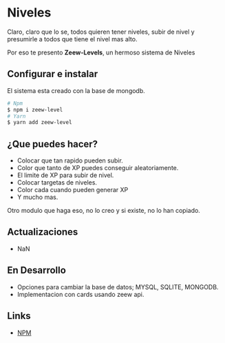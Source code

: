 # Niveles

Claro, claro que lo se, todos quieren tener niveles, subir de nivel y presumirle a todos que tiene el nivel mas alto.

Por eso te presento **Zeew-Levels**, un hermoso sistema de Niveles

## Configurar e instalar

El sistema esta creado con la base de mongodb.

```bash
# Npm
$ npm i zeew-level
# Yarn
$ yarn add zeew-level
``` 

## ¿Que puedes hacer?

- Colocar que tan rapido pueden subir.
- Color que tanto de XP puedes conseguir aleatoriamente.
- El limite de XP para subir de nivel.
- Colocar targetas de niveles.
- Color cada cuando pueden generar XP
- Y mucho mas.

Otro modulo que haga eso, no lo creo y si existe, no lo han copiado.

## Actualizaciones

- NaN
  
## En Desarrollo

- Opciones para cambiar la base de datos; MYSQL, SQLITE, MONGODB.
- Implementacion con cards usando zeew api.

## Links

- [NPM]()